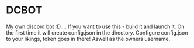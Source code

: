 # DCBOT
My own discord bot :D....
If you want to use this - build it and launch it.
On the first time it will create config.json in the directory.
Configure config.json to your likings, token goes in there!
Aswell as the owners username.
